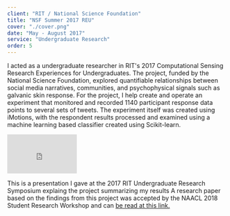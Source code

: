 ```yaml
---
client: "RIT / National Science Foundation"
title: "NSF Summer 2017 REU"
cover: "./cover.png"
date: "May - August 2017"
service: "Undergraduate Research"
order: 5
---
```

I acted as a undergraduate researcher in RIT's 2017 Computational Sensing Research Experiences for Undergraduates. The project, funded by the National Science Foundation, explored quantifiable relationships between social media narratives, communities, and psychophysical signals such as galvanic skin response. For the project, I help create and operate an experiment that monitored and recorded 1140 participant response data points to several sets of tweets. The experiment itself was created using iMotions, with the respondent results processed and examined using a machine learning based classifier created using Scikit-learn.

<iframe frameborder="0" width="160" height="90"
        src="https://docs.google.com/gview?url=https://www.cs.rit.edu/~reu/products/2017/symposium_talks/P2_LukeLapresiTalk.pdf&embedded=true">
        </iframe>

This is a presentation I gave at the 2017 RIT Undergraduate Research Symposium explaing the project summarizing my results A research paper based on the findings from this project was accepted by the NAACL 2018 
Student Research Workshop and can [be read at this link.](https://aclweb.org/anthology/N18-4019)